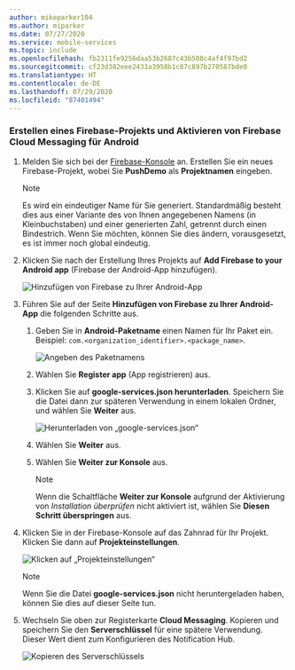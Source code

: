 ```yaml
---
author: mikeparker104
ms.author: miparker
ms.date: 07/27/2020
ms.service: mobile-services
ms.topic: include
ms.openlocfilehash: fb2311fe9256daa53b2687c43b508c4af4f97bd2
ms.sourcegitcommit: cf23d382eee2431a3958b1c87c897b270587bde0
ms.translationtype: HT
ms.contentlocale: de-DE
ms.lasthandoff: 07/29/2020
ms.locfileid: "87401494"
---
```

### <a name="create-a-firebase-project-and-enable-firebase-cloud-messaging-for-android"></a>Erstellen eines Firebase-Projekts und Aktivieren von Firebase Cloud Messaging für Android

1. Melden Sie sich bei der [Firebase-Konsole](https://firebase.google.com/console/) an. Erstellen Sie ein neues Firebase-Projekt, wobei Sie **PushDemo** als **Projektnamen** eingeben.

    > [!NOTE]
    > Es wird ein eindeutiger Name für Sie generiert. Standardmäßig besteht dies aus einer Variante des von Ihnen angegebenen Namens (in Kleinbuchstaben) und einer generierten Zahl, getrennt durch einen Bindestrich. Wenn Sie möchten, können Sie dies ändern, vorausgesetzt, es ist immer noch global eindeutig.

1. Klicken Sie nach der Erstellung Ihres Projekts auf **Add Firebase to your Android app** (Firebase der Android-App hinzufügen).

    ![Hinzufügen von Firebase zu Ihrer Android-App](../media/notification-hubs-add-firebase-to-android-app.png)

1. Führen Sie auf der Seite **Hinzufügen von Firebase zu Ihrer Android-App** die folgenden Schritte aus.
    1. Geben Sie in **Android-Paketname** einen Namen für Ihr Paket ein. Beispiel: `com.<organization_identifier>.<package_name>`.

        ![Angeben des Paketnamens](../media/specify-package-name-firebase-cloud-messaging-settings.png)
    1. Wählen Sie **Register app** (App registrieren) aus.  
    1. Klicken Sie auf **google-services.json herunterladen**. Speichern Sie die Datei dann zur späteren Verwendung in einem lokalen Ordner, und wählen Sie **Weiter** aus.  

        ![Herunterladen von „google-services.json“](../media/download-google-service-button.png)
    1. Wählen Sie **Weiter** aus.
    1. Wählen Sie **Weiter zur Konsole** aus.

        > [!NOTE]
        > Wenn die Schaltfläche **Weiter zur Konsole** aufgrund der Aktivierung von *Installation überprüfen* nicht aktiviert ist, wählen Sie **Diesen Schritt überspringen** aus.

1. Klicken Sie in der Firebase-Konsole auf das Zahnrad für Ihr Projekt. Klicken Sie dann auf **Projekteinstellungen**.

    ![Klicken auf „Projekteinstellungen“](../media/notification-hubs-firebase-console-project-settings.png)

    > [!NOTE]
    > Wenn Sie die Datei **google-services.json** nicht heruntergeladen haben, können Sie dies auf dieser Seite tun.

1. Wechseln Sie oben zur Registerkarte **Cloud Messaging**. Kopieren und speichern Sie den **Serverschlüssel** für eine spätere Verwendung. Dieser Wert dient zum Konfigurieren des Notification Hub.

    ![Kopieren des Serverschlüssels](../media/server-key.png)
